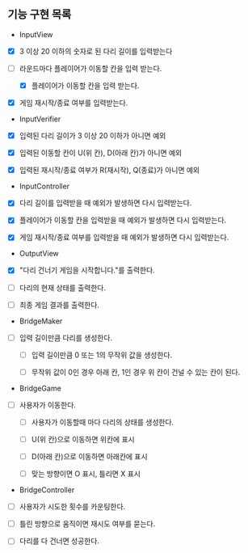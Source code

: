 ## 기능 구현 목록

- InputView
- [x] 3 이상 20 이하의 숫자로 된 다리 길이를 입력받는다
- [ ] 라운드마다 플레이어가 이동할 칸을 입력 받는다.
  - [x] 플레이어가 이동할 칸을 입력 받는다.
- [x] 게임 재시작/종료 여부를 입력받는다.


- InputVerifier
- [x] 입력된 다리 길이가 3 이상 20 이하가 아니면 예외
- [x] 입력된 이동할 칸이 U(위 칸), D(아래 칸)가 아니면 예외
- [x] 입력된 재시작/종료 여부가 R(재시작), Q(종료)가 아니면 예외


- InputController
- [x] 다리 길이를 입력받을 때 예외가 발생하면 다시 입력받는다.
- [x] 플레이어가 이동할 칸을 입력받을 때 예외가 발생하면 다시 입력받는다.
- [x] 게임 재시작/종료 여부를 입력받을 때 예외가 발생하면 다시 입력받는다.


- OutputView
- [x] "다리 건너기 게임을 시작합니다."를 출력한다.
- [ ] 다리의 현재 상태를 출력한다.
- [ ] 최종 게임 결과를 출력한다.


- BridgeMaker
- [ ] 입력 길이만큼 다리를 생성한다.
  - [ ] 입력 길이만큼 0 또는 1의 무작위 값을 생성한다.
  - [ ] 무작위 값이 0인 경우 아래 칸, 1인 경우 위 칸이 건널 수 있는 칸이 된다.


- BridgeGame
- [ ] 사용자가 이동한다.
  - [ ] 사용자가 이동할때 마다 다리의 상태를 생성한다.
  - [ ] U(위 칸)으로 이동하면 위칸에 표시
  - [ ] D(아래 칸)으로 이동하면 아래칸에 표시
  - [ ] 맞는 방향이면 O 표시, 틀리면 X 표시


- BridgeController
- [ ] 사용자가 시도한 횟수를 카운팅한다.
- [ ] 틀린 방향으로 움직이면 재시도 여부를 묻는다.
- [ ] 다리를 다 건너면 성공한다.

